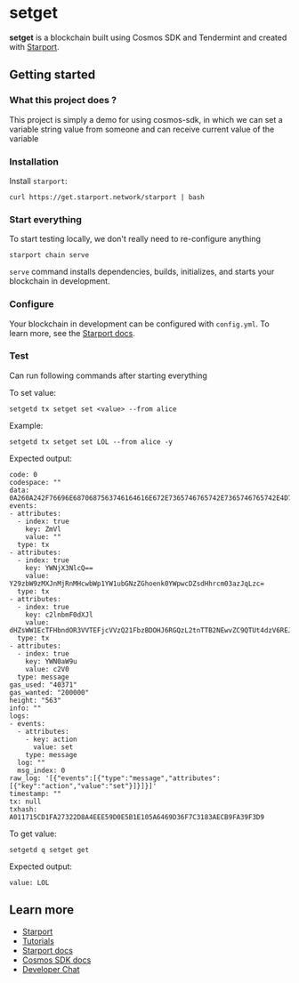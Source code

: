 # setget
**setget** is a blockchain built using Cosmos SDK and Tendermint and created with [Starport](https://starport.com).

## Getting started

### What this project does ?

This project is simply a demo for using cosmos-sdk, in which we can set a variable string value from someone and can receive current value of the variable

### Installation 

Install `starport`:

```
curl https://get.starport.network/starport | bash
```

### Start everything

To start testing locally, we don't really need to re-configure anything

```
starport chain serve
```

`serve` command installs dependencies, builds, initializes, and starts your blockchain in development.

### Configure

Your blockchain in development can be configured with `config.yml`. To learn more, see the [Starport docs](https://docs.starport.com).


### Test

Can run following commands after starting everything

To set value:

```
setgetd tx setget set <value> --from alice
```

Example:

```
setgetd tx setget set LOL --from alice -y
```

Expected output:

```
code: 0
codespace: ""
data: 0A260A242F76696E6870687563746164616E672E7365746765742E7365746765742E4D7367536574
events:
- attributes:
  - index: true
    key: ZmVl
    value: ""
  type: tx
- attributes:
  - index: true
    key: YWNjX3NlcQ==
    value: Y29zbW9zMXJnMjRnMHcwbWp1YW1ubGNzZGhoenk0YWpwcDZsdHhrcm03azJqLzc=
  type: tx
- attributes:
  - index: true
    key: c2lnbmF0dXJl
    value: dHZsWW1EcTFHbndOR3VVTEFjcVVzQ21FbzBDOHJ6RGQzL2tnTTB2NEwvZC9QTUt4dzV6REJQbUFBMHdmMWw2WFpKYUtjekhJb0xTUXpWeEowbjM1aVE9PQ==
  type: tx
- attributes:
  - index: true
    key: YWN0aW9u
    value: c2V0
  type: message
gas_used: "40371"
gas_wanted: "200000"
height: "563"
info: ""
logs:
- events:
  - attributes:
    - key: action
      value: set
    type: message
  log: ""
  msg_index: 0
raw_log: '[{"events":[{"type":"message","attributes":[{"key":"action","value":"set"}]}]}]'
timestamp: ""
tx: null
txhash: A011715CD1FA27322D8A4EEE59D0E5B1E105A6469D36F7C3183AECB9FA39F3D9
```

To get value:

```
setgetd q setget get
```

Expected output:

```
value: LOL
```

## Learn more

- [Starport](https://starport.com)
- [Tutorials](https://docs.starport.com/guide)
- [Starport docs](https://docs.starport.com)
- [Cosmos SDK docs](https://docs.cosmos.network)
- [Developer Chat](https://discord.gg/H6wGTY8sxw)
